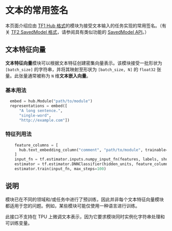 # 文本的常用签名

本页面介绍应由 [TF1 Hub 格式](../tf1_hub_module.md)的模块为接受文本输入的任务实现的常用签名。（有关 [TF2 SavedModel 格式](../tf2_saved_model.md)，请参阅具有类似功能的 [SavedModel API](../common_saved_model_apis/text.md)。）

## 文本特征向量

**文本特征向量**模块可以根据文本特征创建密集向量表示。该模块接受一批形状为 `[batch_size]` 的字符串，并将其映射至形状为 `[batch_size, N]` 的 `float32` 张量。此张量通常被称为 `N` 维**文本嵌入向量**。

### 基本用法

```python
  embed = hub.Module("path/to/module")
  representations = embed([
      "A long sentence.",
      "single-word",
      "http://example.com"])
```

### 特征列用法

```python
    feature_columns = [
      hub.text_embedding_column("comment", "path/to/module", trainable=False),
    ]
    input_fn = tf.estimator.inputs.numpy_input_fn(features, labels, shuffle=True)
    estimator = tf.estimator.DNNClassifier(hidden_units, feature_columns)
    estimator.train(input_fn, max_steps=100)
```

## 说明

模块已在不同的领域和/或任务中进行了预训练，因此并非每个文本特征向量模块都适用于您的问题。例如，某些模块可能仅使用一种语言进行训练。

此接口不支持在 TPU 上微调文本表示，因为它要求模块同时实例化字符串处理和可训练变量。
